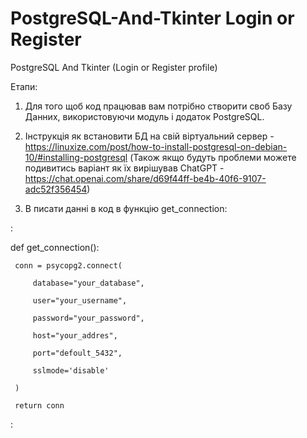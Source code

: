 # PostgreSQL-And-Tkinter Login or Register
PostgreSQL And Tkinter (Login or Register profile)

Етапи:
1. Для того щоб код працював вам потрібно створити своб Базу Данних, використовуючи модуль і додаток PostgreSQL.
2. Інструкція як встановити БД на свій віртуальний сервер - https://linuxize.com/post/how-to-install-postgresql-on-debian-10/#installing-postgresql
 (Також якщо будуть проблеми можете подивитись варіант як їх вирішував ChatGPT - https://chat.openai.com/share/d69f44ff-be4b-40f6-9107-adc52f356454)

3. В писати данні в код в функцію get_connection:

 :

  def get_connection():
 
     conn = psycopg2.connect(
     
         database="your_database",
         
         user="your_username",
         
         password="your_password",
        
         host="your_addres",
         
         port="defoult_5432",
         
         sslmode='disable'
        
     )
    
     return conn
:
